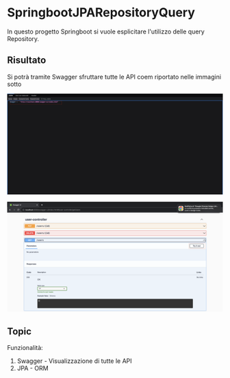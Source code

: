 # SpringbootJPARepositoryQuery
In questo progetto Springboot si vuole esplicitare l'utilizzo delle query Repository.

## Risultato
Si potrà tramite Swagger sfruttare tutte le API coem riportato nelle immagini sotto

![Senza nome.jpg](imgForREADME/Senza%20nome.jpg)

![Screenshot 2024-02-14 alle 07.30.02.png](imgForREADME/Screenshot%202024-02-14%20alle%2007.30.02.png)

## Topic
Funzionalità:
1. Swagger - Visualizzazione di tutte le API
2. JPA - ORM
